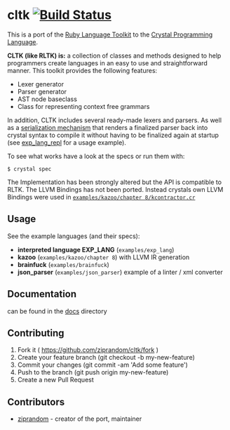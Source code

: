 # cltk [![Build Status](https://api.travis-ci.org/ziprandom/cltk.svg)](https://travis-ci.org/ziprandom/cltk)

This is a port of the [Ruby Language Toolkit](https://github.com/chriswailes/RLTK) to the [Crystal Programming Language](http://crystal-lang.org/).

**CLTK (like RLTK) is:** a collection of classes and methods designed to help programmers create languages in an easy to use and straightforward manner. This toolkit provides the following features:

* Lexer generator
* Parser generator
* AST node baseclass
* Class for representing context free grammars

In addition, CLTK includes several ready-made lexers and parsers. As well as a [serialization mechanism](src/cltk/parser/crystalize.cr) that renders a finalized parser back into crystal syntax to compile it without having to be finalized again at startup (see [exp_lang_repl](examples/exp_lang/exp_lang_repl.cr) for a usage example).

To see what works have a look at the specs or run them with:

```crystal
$ crystal spec
```

The Implementation has been strongly altered but the API is compatible to RLTK. The LLVM Bindings has not been ported. Instead crystals own LLVM Bindings were used in [`examples/kazoo/chapter 8/kcontractor.cr`](https://github.com/ziprandom/cltk/blob/master/examples/kazoo/chapter_8/kcontractor.cr)

## Usage

See the example languages (and their specs):
* **interpreted language EXP_LANG** (`examples/exp_lang`)
* **kazoo**  (`examples/kazoo/chapter 8`) with LLVM IR generation
* **brainfuck** (`examples/brainfuck`)
* **json_parser** (`examples/json_parser`) example of a linter / xml converter

## Documentation

can be found in the [docs](docs) directory

## Contributing

1. Fork it ( https://github.com/ziprandom/cltk/fork )
2. Create your feature branch (git checkout -b my-new-feature)
3. Commit your changes (git commit -am 'Add some feature')
4. Push to the branch (git push origin my-new-feature)
5. Create a new Pull Request

## Contributors

- [ziprandom](https://github.com/ziprandom)  - creator of the port, maintainer
